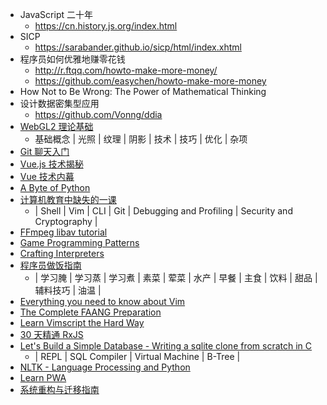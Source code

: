 - JavaScript 二十年
  + <https://cn.history.js.org/index.html>
- SICP
  + https://sarabander.github.io/sicp/html/index.xhtml
- 程序员如何优雅地赚零花钱
  + http://r.ftqq.com/howto-make-more-money/
  + https://github.com/easychen/howto-make-more-money
- How Not to Be Wrong: The Power of Mathematical Thinking
- 设计数据密集型应用
  + https://github.com/Vonng/ddia
- [WebGL2 理论基础](https://webgl2fundamentals.org/webgl/lessons/zh_cn/)
  + 基础概念 | 光照 | 纹理 | 阴影 | 技术 | 技巧 | 优化 | 杂项
- [Git 聊天入门](https://wkevin.github.io/GitChat/gitchat.html)
- [Vue.js 技术揭秘](https://ustbhuangyi.github.io/vue-analysis/)
- [Vue 技术内幕](http://caibaojian.com/vue-design/art)
- [A Byte of Python](https://python.swaroopch.com)
- [计算机教育中缺失的一课](https://missing-semester-cn.github.io)
  + | Shell | Vim | CLI | Git | Debugging and Profiling | Security and Cryptography |
- [FFmpeg libav tutorial](https://github.com/leandromoreira/ffmpeg-libav-tutorial/blob/master/README-cn.md)
- [Game Programming Patterns](http://gameprogrammingpatterns.com)
- [Crafting Interpreters](http://craftinginterpreters.com)
- [程序员做饭指南](https://github.com/Anduin2017/HowToCook)
  + | 学习腌 | 学习蒸 | 学习煮 | 素菜 | 荤菜 | 水产 | 早餐 | 主食 | 饮料 | 甜品 | 辅料技巧 | 油温 |
- [Everything you need to know about Vim](https://github.com/mhinz/vim-galore)
- [The Complete FAANG Preparation](https://github.com/AkashSingh3031/The-Complete-FAANG-Preparation#2-dsa)
- [Learn Vimscript the Hard Way](https://learnvimscriptthehardway.stevelosh.com/)
- [30 天精通 RxJS](https://blog.jerry-hong.com/series/rxjs)
- [Let's Build a Simple Database - Writing a sqlite clone from scratch in C](https://cstack.github.io/db_tutorial)
  + | REPL | SQL Compiler | Virtual Machine | B-Tree |
- [NLTK - Language Processing and Python](https://www.nltk.org/book/ch01.html)
- [Learn PWA](https://web.dev/learn/pwa/)
- [系统重构与迁移指南](https://migration.ink/)